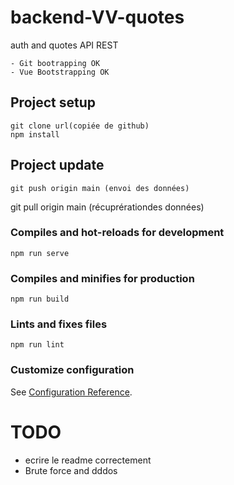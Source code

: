 # backend-VV-quotes

auth and quotes API REST

	- Git bootrapping OK
	- Vue Bootstrapping OK
## Project setup
```
git clone url(copiée de github)
npm install
```
## Project update
```
git push origin main (envoi des données)
```
git pull origin main (récuprérationdes données)

### Compiles and hot-reloads for development
```
npm run serve
```

### Compiles and minifies for production
```
npm run build
```

### Lints and fixes files
```
npm run lint
```

### Customize configuration
See [Configuration Reference](https://cli.vuejs.org/config/).


# TODO

- ecrire le readme correctement
- Brute force and dddos
